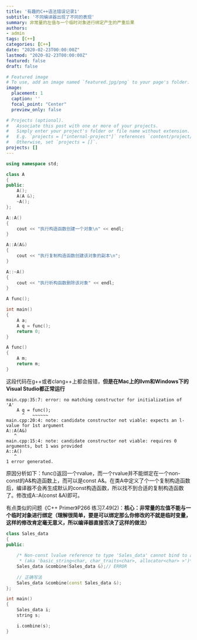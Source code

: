 ```yaml
---
title: '有趣的C++语法错误记录1'
subtitle: '不同编译器出现了不同的表现'
summary: 非常量的左值与一个临时对象进行绑定产生的严重后果
authors:
- admin
tags: [C++]
categories: [C++]
date: "2020-02-23T00:00:00Z"
lastmod: "2020-02-23T00:00:00Z"
featured: false
draft: false

# Featured image
# To use, add an image named `featured.jpg/png` to your page's folder. 
image:
  placement: 1
  caption: ''
  focal_point: "Center"
  preview_only: false

# Projects (optional).
#   Associate this post with one or more of your projects.
#   Simply enter your project's folder or file name without extension.
#   E.g. `projects = ["internal-project"]` references `content/project/deep-learning/index.md`.
#   Otherwise, set `projects = []`.
projects: []
---
```



```cpp
using namespace std;

class A
{
public:
    A();
    A(A &);
    ~A();
};

A::A()
{
    cout << "执行构造函数创建一个对象\n" << endl;
}

A::A(A&)
{
    cout << "执行复制构造函数创建该对象的副本\n";
}

A::~A()
{
    cout << "执行析构函数删除该对象" << endl;
}

A func();

int main()
{
    A a;
    A q = func();
    return 0;
}

A func()
{
    A m;
    return m;
}
```

这段代码在g++或者clang++上都会报错，**但是在Mac上的llvm和Windows下的Visual Studio都正常运行**

```
main.cpp:35:7: error: no matching constructor for initialization of 'A'
    A q = func();
      ^   ~~~~~~
main.cpp:20:4: note: candidate constructor not viable: expects an l-value for 1st argument
A::A(A&)
   ^
main.cpp:15:4: note: candidate constructor not viable: requires 0 arguments, but 1 was provided
A::A()
   ^
1 error generated.
```

原因分析如下：func()返回一个rvalue，而一个rvalue并不能绑定在一个non-const的A&构造函数上，而可以是const A&。在类A中定义了个一个复制构造函数后，编译器不会再生成默认的const构造函数，所以找不到合适的复制构造函数了。修改成A::A(const &A)即可。

有点类似的问题《C++ Primer》P266 练习7.49(2)：**核心：非常量的左值不能与一个临时对象进行绑定（理解很简单，要是可以绑定那么你修改的不就是临时变量，这样的修改肯定毫无意义，所以编译器直接否决了这样的做法）**

```cpp
class Sales_data
{
public:
    
    /* Non-const lvalue reference to type 'Sales_data' cannot bind to a value of unrelated type 'std::__1::string' 
     * (aka 'basic_string<char, char_traits<char>, allocator<char> >')*/
    Sales_data &combine(Sales_data &);// ERROR
    
    // 正确写法
    Sales_data &combine(const Sales_data &);
};

int main()
{
    Sales_data i;
    string s;

    i.combine(s);
}
```